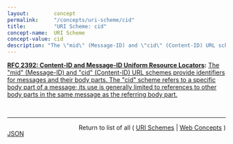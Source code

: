 ```yaml
---
layout:        concept
permalink:     "/concepts/uri-scheme/cid"
title:         "URI Scheme: cid"
concept-name:  URI Scheme
concept-value: cid
description: "The \"mid\" (Message-ID) and \"cid\" (Content-ID) URL schemes provide identifiers for messages and their body parts. The \"cid\" scheme refers to a specific body part of a message; its use is generally limited to references to other body parts in the same message as the referring body part."
---
```


**[RFC 2392: Content-ID and Message-ID Uniform Resource Locators](/specs/IETF/RFC/2392 "The Uniform Resource Locator (URL) schemes, &#34;cid:&#34; and &#34;mid:&#34; allow references to messages and the body parts of messages. For example, within a single multipart message, one HTML body part might include embedded references to other parts of the same message."):** [The "mid" (Message-ID) and "cid" (Content-ID) URL schemes provide identifiers for messages and their body parts. The "cid" scheme refers to a specific body part of a message; its use is generally limited to references to other body parts in the same message as the referring body part.](http://tools.ietf.org/html/rfc2392#section-2 "Read documentation for URI Scheme &#34;cid&#34;")

<br/>
<hr/>

<p style="float : left"><a href="./cid.json" title="JSON representing this particular Web Concept value">JSON</a></p>
<p style="text-align: right">Return to list of all ( <a href="../uri-scheme/">URI Schemes</a> | <a href="../">Web Concepts</a> )</p>
